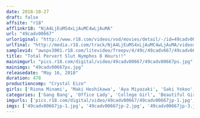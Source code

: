 ```yaml
---
date: 2018-10-27
draft: false
affsite: "r18"
afflinkr18: "NjA4LjEuMS4xLjAuMC4wLjAuMA"
url: "49cadv00667"
urloriginal: "http://www.r18.com/videos/vod/movies/detail/-/id=49cadv00667"
urlfinal: "http://media.r18.com/track/NjA4LjEuMS4xLjAuMC4wLjAuMA/videos/vod/movies/detail/-/id=49cadv00667"
samplevid: "awspv3001.r18.com/litevideo/freepv/4/49c/49cadv667/49cadv667_dmb_w.mp4"
title: "Total Pervert Slut Nymphos 8 Hours!!"
mainimgurl: "pics.r18.com/digital/video/49cadv00667/49cadv00667ps.jpg"
mainimgs: "49cadv00667ps.jpg"
releasedate: "May 16, 2018"
duration: 478
productioncomp: "Crystal Eizo"
girls: ['Riona Minami', 'Maki Hoshikawa', 'Aya Miyazaki', 'Saki Yokoo', 'Yukari Uno', 'Umi Hirose', 'Yukina Futaba', 'Nina Nishimura', 'Nana Asahi', 'Rena Kitamura']
categories: ['Gang Bang', 'Office Lady', 'College Girl', 'Beautiful Girl', 'Gal', 'Suntan', 'Cosplay', 'Creampie', 'Anal Play', 'Cum Swallowing']
imgurls: ['pics.r18.com/digital/video/49cadv00667/49cadv00667jp-1.jpg', 'pics.r18.com/digital/video/49cadv00667/49cadv00667jp-2.jpg', 'pics.r18.com/digital/video/49cadv00667/49cadv00667jp-3.jpg', 'pics.r18.com/digital/video/49cadv00667/49cadv00667jp-4.jpg', 'pics.r18.com/digital/video/49cadv00667/49cadv00667jp-5.jpg', 'pics.r18.com/digital/video/49cadv00667/49cadv00667jp-6.jpg', 'pics.r18.com/digital/video/49cadv00667/49cadv00667jp-7.jpg', 'pics.r18.com/digital/video/49cadv00667/49cadv00667jp-8.jpg', 'pics.r18.com/digital/video/49cadv00667/49cadv00667jp-9.jpg', 'pics.r18.com/digital/video/49cadv00667/49cadv00667jp-10.jpg', 'pics.r18.com/digital/video/49cadv00667/49cadv00667jp-11.jpg', 'pics.r18.com/digital/video/49cadv00667/49cadv00667jp-12.jpg', 'pics.r18.com/digital/video/49cadv00667/49cadv00667jp-13.jpg', 'pics.r18.com/digital/video/49cadv00667/49cadv00667jp-14.jpg', 'pics.r18.com/digital/video/49cadv00667/49cadv00667jp-15.jpg', 'pics.r18.com/digital/video/49cadv00667/49cadv00667jp-16.jpg', 'pics.r18.com/digital/video/49cadv00667/49cadv00667jp-17.jpg', 'pics.r18.com/digital/video/49cadv00667/49cadv00667jp-18.jpg', 'pics.r18.com/digital/video/49cadv00667/49cadv00667jp-19.jpg', 'pics.r18.com/digital/video/49cadv00667/49cadv00667jp-20.jpg']
imgs: ['49cadv00667jp-1.jpg', '49cadv00667jp-2.jpg', '49cadv00667jp-3.jpg', '49cadv00667jp-4.jpg', '49cadv00667jp-5.jpg', '49cadv00667jp-6.jpg', '49cadv00667jp-7.jpg', '49cadv00667jp-8.jpg', '49cadv00667jp-9.jpg', '49cadv00667jp-10.jpg', '49cadv00667jp-11.jpg', '49cadv00667jp-12.jpg', '49cadv00667jp-13.jpg', '49cadv00667jp-14.jpg', '49cadv00667jp-15.jpg', '49cadv00667jp-16.jpg', '49cadv00667jp-17.jpg', '49cadv00667jp-18.jpg', '49cadv00667jp-19.jpg', '49cadv00667jp-20.jpg']
---
```

